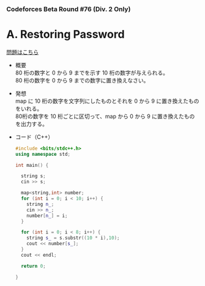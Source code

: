 ### Codeforces Beta Round #76 (Div. 2 Only)

# A. Restoring Password

  [問題はこちら](https://codeforces.com/problemset/problem/94/A)

- 概要<br>
  80 桁の数字と 0 から 9 までを示す 10 桁の数字が与えられる。<br>
  80 桁の数字を 0 から 9 までの数字に置き換えなさい。


- 発想<br>
  map に 10 桁の数字を文字列にしたものとそれを 0 から 9 に置き換えたものをいれる。<br>
  80桁の数字を 10 桁ごとに区切って、map から 0 から 9 に置き換えたものを出力する。
  

- コード（C++）

  ```cpp
  #include <bits/stdc++.h>
  using namespace std;

  int main() {

    string s;
    cin >> s;

    map<string,int> number;
    for (int i = 0; i < 10; i++) {
      string n_;
      cin >> n_;
      number[n_] = i;
    }

    for (int i = 0; i < 8; i++) {
      string s_ = s.substr((10 * i),10);
      cout << number[s_];
    }
    cout << endl;

    return 0;

  }
  ```
